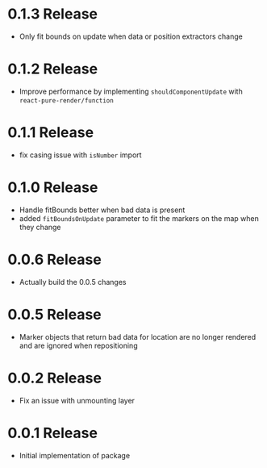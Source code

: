 # 0.1.3 Release

- Only fit bounds on update when data or position extractors change

# 0.1.2 Release

- Improve performance by implementing `shouldComponentUpdate` with `react-pure-render/function`

# 0.1.1 Release

- fix casing issue with `isNumber` import

# 0.1.0 Release

- Handle fitBounds better when bad data is present
- added `fitBoundsOnUpdate` parameter to fit the markers on the map when they change

# 0.0.6 Release

- Actually build the 0.0.5 changes

# 0.0.5 Release

- Marker objects that return bad data for location are no longer rendered and are ignored when repositioning

# 0.0.2 Release

- Fix an issue with unmounting layer

# 0.0.1 Release

- Initial implementation of package
